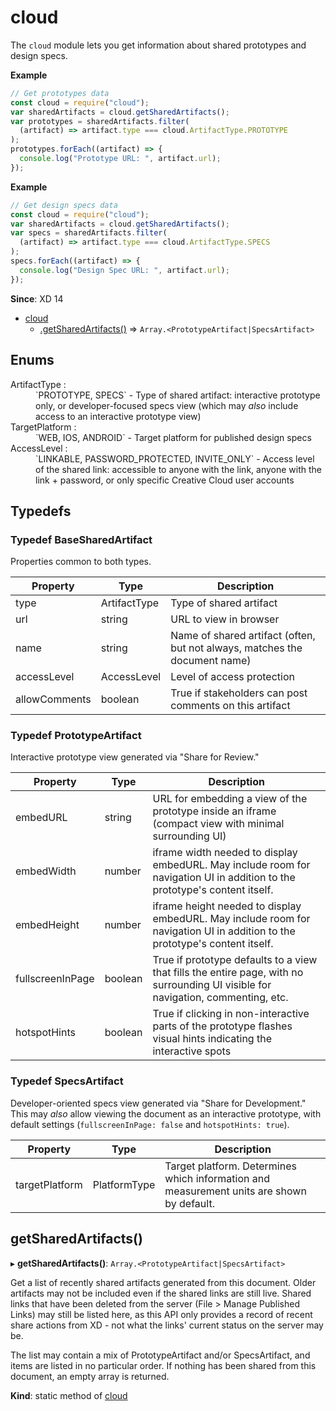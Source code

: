 # cloud

The `cloud` module lets you get information about shared prototypes and design specs.

**Example**

```js
// Get prototypes data
const cloud = require("cloud");
var sharedArtifacts = cloud.getSharedArtifacts();
var prototypes = sharedArtifacts.filter(
  (artifact) => artifact.type === cloud.ArtifactType.PROTOTYPE
);
prototypes.forEach((artifact) => {
  console.log("Prototype URL: ", artifact.url);
});
```

**Example**

```js
// Get design specs data
const cloud = require("cloud");
var sharedArtifacts = cloud.getSharedArtifacts();
var specs = sharedArtifacts.filter(
  (artifact) => artifact.type === cloud.ArtifactType.SPECS
);
specs.forEach((artifact) => {
  console.log("Design Spec URL: ", artifact.url);
});
```

**Since**: XD 14

- [cloud](#module_cloud)
  - [.getSharedArtifacts()](#module_cloud-getSharedArtifacts) ⇒ `Array.<PrototypeArtifact|SpecsArtifact>`

## Enums

<dl>
<dt><a name="ArtifactType"></a> ArtifactType : </dt><dd>`PROTOTYPE, SPECS` - Type of shared artifact: interactive prototype only, or developer-focused specs view (which may <i>also</i> include access to an interactive prototype view)</dd>

<dt><a name="TargetPlatform"></a> TargetPlatform : </dt><dd>`WEB, IOS, ANDROID` - Target platform for published design specs</dd>

<dt><a name="AccessLevel"></a> AccessLevel : </dt><dd>`LINKABLE, PASSWORD_PROTECTED, INVITE_ONLY` - Access level of the shared link: accessible to anyone with the link, anyone with the link + password, or only specific
Creative Cloud user accounts</dd>

</dl>

## Typedefs

### Typedef BaseSharedArtifact

Properties common to both types.

| Property      | Type         | Description                                                                |
| ------------- | ------------ | -------------------------------------------------------------------------- |
| type          | ArtifactType | Type of shared artifact                                                    |
| url           | string       | URL to view in browser                                                     |
| name          | string       | Name of shared artifact (often, but not always, matches the document name) |
| accessLevel   | AccessLevel  | Level of access protection                                                 |
| allowComments | boolean      | True if stakeholders can post comments on this artifact                    |

### Typedef PrototypeArtifact

Interactive prototype view generated via "Share for Review."

| Property         | Type    | Description                                                                                                                      |
| ---------------- | ------- | -------------------------------------------------------------------------------------------------------------------------------- |
| embedURL         | string  | URL for embedding a view of the prototype inside an iframe (compact view with minimal surrounding UI)                            |
| embedWidth       | number  | iframe width needed to display embedURL. May include room for navigation UI in addition to the prototype's content itself.       |
| embedHeight      | number  | iframe height needed to display embedURL. May include room for navigation UI in addition to the prototype's content itself.      |
| fullscreenInPage | boolean | True if prototype defaults to a view that fills the entire page, with no surrounding UI visible for navigation, commenting, etc. |
| hotspotHints     | boolean | True if clicking in non-interactive parts of the prototype flashes visual hints indicating the interactive spots                 |

### Typedef SpecsArtifact

Developer-oriented specs view generated via "Share for Development." This may _also_ allow viewing the document as an interactive prototype, with default settings (`fullscreenInPage: false` and `hotspotHints: true`).

| Property       | Type         | Description                                                                               |
| -------------- | ------------ | ----------------------------------------------------------------------------------------- |
| targetPlatform | PlatformType | Target platform. Determines which information and measurement units are shown by default. |

## getSharedArtifacts()

▸ **getSharedArtifacts()**: `Array.<PrototypeArtifact|SpecsArtifact>`

Get a list of recently shared artifacts generated from this document.
Older artifacts may not be included even if the shared links are still live. Shared links that have
been deleted from the server (File > Manage Published Links) may still be listed here, as this API
only provides a record of recent share actions from XD - not what the links' current status on the
server may be.

The list may contain a mix of PrototypeArtifact and/or SpecsArtifact, and items are listed in no
particular order. If nothing has been shared from this document, an empty array is returned.

**Kind**: static method of [cloud](#module_cloud)
